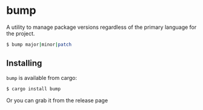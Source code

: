 # bump
A utility to manage package versions regardless of the primary language for the project.

```bash
$ bump major|minor|patch
```

## Installing

`bump` is available from cargo:

```bash
$ cargo install bump
```

Or you can grab it from the release page
